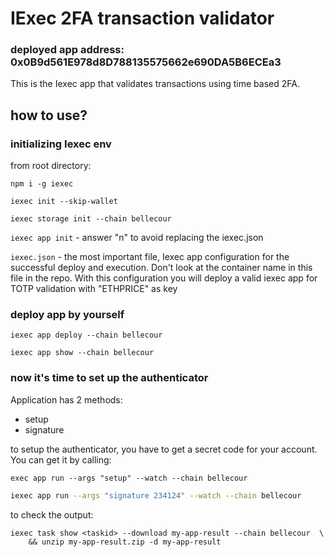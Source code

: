 # IExec 2FA transaction validator
### deployed app address: 0x0B9d561E978d8D788135575662e690DA5B6ECEa3

This is the Iexec app that validates transactions using time based 2FA.

## how to use?

### initializing Iexec env

from root directory:

```npm i -g iexec```  

```iexec init --skip-wallet```

```iexec storage init --chain bellecour```

```iexec app init``` - answer "n" to avoid replacing the iexec.json

```iexec.json``` - the most important file, Iexec app configuration for 
the successful deploy and execution. Don't look at the container name in this 
file in the repo. With this configuration you will deploy a valid
iexec app for TOTP validation with "ETHPRICE" as key

### deploy app by yourself

```iexec app deploy --chain bellecour```

```iexec app show --chain bellecour```

### now it's time to set up the authenticator

Application has 2 methods:
- setup
- signature

to setup the authenticator, you have to get a secret code for your account.
You can get it by calling:

```shell
exec app run --args "setup" --watch --chain bellecour
```

```bash
iexec app run --args "signature 234124" --watch --chain bellecour
```

to check the output:
```shell
iexec task show <taskid> --download my-app-result --chain bellecour  \
    && unzip my-app-result.zip -d my-app-result
```
